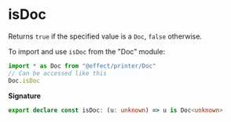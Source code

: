 # isDoc

Returns `true` if the specified value is a `Doc`, `false` otherwise.

To import and use `isDoc` from the "Doc" module:

```ts
import * as Doc from "@effect/printer/Doc"
// Can be accessed like this
Doc.isDoc
```

**Signature**

```ts
export declare const isDoc: (u: unknown) => u is Doc<unknown>
```
